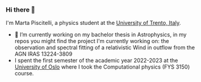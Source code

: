 ### Hi there 👋
I'm Marta Piscitelli, a physics student at the [University of Trento, Italy](https://www.unitn.it/).
* 🔭 I’m currently working on my bachelor thesis in Astrophysics, in my repos you might find the project I'm currently working on: the observation and spectral fitting of a relativistic Wind in outflow from the AGN IRAS 13224-3809
* I spent the first semester of the academic year 2022-2023 at the [University of Oslo](https://www.uio.no/english/) where I took the Computational physics (FYS 3150) course.




<!--
**martapisci/martapisci** is a ✨ _special_ ✨ repository because its `README.md` (this file) appears on your GitHub profile.

Here are some ideas to get you started:

 🔭 I’m currently working on my bachelor thesis in Astrophysics
- 🌱 I’m currently learning ...
- 👯 I’m looking to collaborate on ...
- 🤔 I’m looking for help with ...
- 💬 Ask me about ...
- 📫 How to reach me: ...
- 😄 Pronouns: ...
- ⚡ Fun fact: ...
-->
